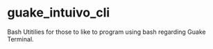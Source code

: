 # guake_intuivo_cli
Bash Utitilies for those to like to program using bash regarding Guake Terminal.
